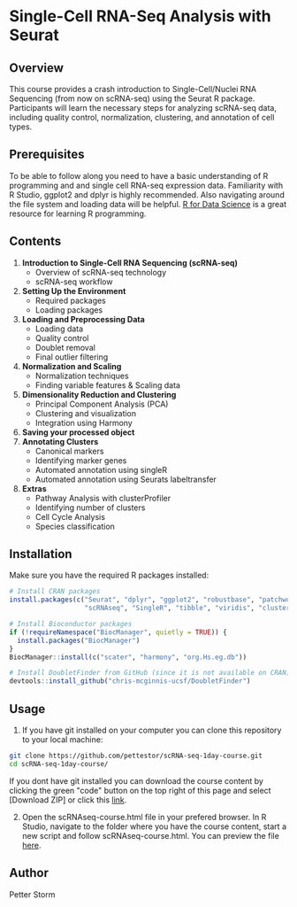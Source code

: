 # Single-Cell RNA-Seq Analysis with Seurat

## Overview

This course provides a crash introduction to Single-Cell/Nuclei RNA Sequencing (from now on scRNA-seq) using the Seurat R package. Participants will learn the necessary steps for analyzing scRNA-seq data, including quality control, normalization, clustering, and annotation of cell types.

## Prerequisites

To be able to follow along you need to have a basic understanding of R programming and and single cell RNA-seq expression data. Familiarity with R Studio, ggplot2 and dplyr is highly recommended. Also navigating around the file system and loading data will be helpful. [R for Data Science](https://r4ds.hadley.nz/) is a great resource for learning R programming.

## Contents

1.  **Introduction to Single-Cell RNA Sequencing (scRNA-seq)**
    -   Overview of scRNA-seq technology
    -   scRNA-seq workflow
2.  **Setting Up the Environment**
    -   Required packages
    -   Loading packages
3.  **Loading and Preprocessing Data**
    -   Loading data
    -   Quality control
    -   Doublet removal
    -   Final outlier filtering
4.  **Normalization and Scaling**
    -   Normalization techniques
    -   Finding variable features & Scaling data
5.  **Dimensionality Reduction and Clustering**
    -   Principal Component Analysis (PCA)
    -   Clustering and visualization
    -   Integration using Harmony
6.  **Saving your processed object**
7.  **Annotating Clusters**
    -   Canonical markers
    -   Identifying marker genes
    -   Automated annotation using singleR
    -   Automated annotation using Seurats labeltransfer
8. **Extras**
    -   Pathway Analysis with clusterProfiler
    -   Identifying number of clusters
    -   Cell Cycle Analysis
    -   Species classification


## Installation

Make sure you have the required R packages installed:

``` r
# Install CRAN packages
install.packages(c("Seurat", "dplyr", "ggplot2", "robustbase", "patchwork", "devtools", 
                   "scRNAseq", "SingleR", "tibble", "viridis", "clusterProfiler"))

# Install Bioconductor packages
if (!requireNamespace("BiocManager", quietly = TRUE)) {
  install.packages("BiocManager")
}
BiocManager::install(c("scater", "harmony", "org.Hs.eg.db"))

# Install DoubletFinder from GitHub (since it is not available on CRAN)
devtools::install_github("chris-mcginnis-ucsf/DoubletFinder")
```

## Usage

1.  If you have git installed on your computer you can clone this repository to your local machine:

``` bash
git clone https://github.com/pettestor/scRNA-seq-1day-course.git
cd scRNA-seq-1day-course/
```

If you dont have git installed you can download the course content by clicking the green "code" button on the top right of this page and select [Download ZIP] or click this [link](https://github.com/pettestor/scRNA-seq-1day-course/archive/refs/heads/main.zip). 

2.  Open the scRNAseq-course.html file in your prefered browser. In R Studio, navigate to the folder where you have the course content, start a new script and follow scRNAseq-course.html. You can preview the file [here](https://htmlpreview.github.io/?https://github.com/pettestor/scRNA-seq-1day-course/blob/main/scRNAseq-course.html).


## Author

Petter Storm
